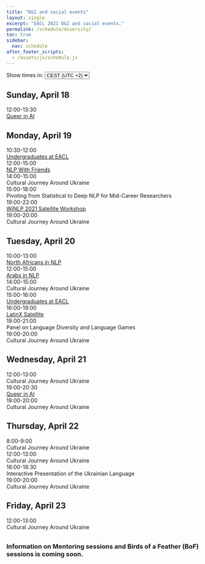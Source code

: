 ```yaml
---
title: "D&I and social events"
layout: single
excerpt: "EACL 2021 D&I and social events."
permalink: /schedule/diversity/
toc: true
sidebar:
  nav: schedule
after_footer_scripts:
  - /assets/js/schedule.js
---
```

<div class="schedule-header-container">
  <div class="schedule-header">
    <div class="time-control">
      <span>Show times in:</span>
      <select id="show-time">
        <option value="default">CEST (UTC +2)</option>
        <option value="local" id="option-local">My local time</option>
      </select>
    </div>
  </div>
</div>

## Sunday, April 18

<div class="schedule" markdown="0">
  <div class="schedule-element">
    <div class="schedule-element-title">
      <div class="time-wrapper">
        <span class="time">12:00</span>-<span class="time">13:30</span>
      </div>
      <div>
        <a href="https://sites.google.com/view/queer-in-ai/eacl-2021" target="_blank" rel="noopener noreferrer">
          Queer in AI
        </a>
      </div>
    </div>
  </div>
</div>

## Monday, April 19

<div class="schedule" markdown="0">
  <div class="schedule-element">
    <div class="schedule-element-title">
      <div class="time-wrapper">
        <span class="time">10:30</span>-<span class="time">12:00</span>
      </div>
      <div>
        <a href="https://ugcl.github.io/" target="_blank" rel="noopener noreferrer">
          Undergraduates at EACL
        </a>
      </div>
    </div>
  </div>
  <div class="schedule-element">
    <div class="schedule-element-title">
      <div class="time-wrapper">
        <span class="time">12:00</span>-<span class="time">15:00</span>
      </div>
      <div>
        <a href="https://nlpwithfriends.com/" target="_blank" rel="noopener noreferrer">
          NLP With Friends
        </a>
      </div>
    </div>
  </div>
  <div class="schedule-element">
    <div class="schedule-element-title">
      <div class="time-wrapper">
        <span class="time">14:00</span>-<span class="time">15:00</span>
      </div>
      <div>
        Cultural Journey Around Ukraine
      </div>
    </div>
  </div>
  <div class="schedule-element">
    <div class="schedule-element-title">
      <div class="time-wrapper">
        <span class="time">15:00</span>-<span class="time">18:00</span>
      </div>
      <div>
        Pivoting from Statistical to Deep NLP for Mid-Career Researchers
      </div>
    </div>
  </div>
  <div class="schedule-element">
    <div class="schedule-element-title">
      <div class="time-wrapper">
        <span class="time">19:00</span>-<span class="time">22:00</span>
      </div>
      <div>
        <a href="http://www.winlp.org/winlp-2021-statellite-workshop-eacl/" target="_blank" rel="noopener noreferrer">
          WiNLP 2021 Satellite Workshop
        </a>
      </div>
    </div>
  </div>
  <div class="schedule-element">
    <div class="schedule-element-title">
      <div class="time-wrapper">
        <span class="time">19:00</span>-<span class="time">20:00</span>
      </div>
      <div>
        Cultural Journey Around Ukraine
      </div>
    </div>
  </div>
</div>

## Tuesday, April 20

<div class="schedule" markdown="0">
  <div class="schedule-element">
    <div class="schedule-element-title">
      <div class="time-wrapper">
        <span class="time">10:00</span>-<span class="time">13:00</span>
      </div>
      <div>
        <a href="https://sites.google.com/view/NorthAfricansInNLP" target="_blank" rel="noopener noreferrer">
          North Africans in NLP
        </a>
      </div>
    </div>
  </div>
  <div class="schedule-element">
    <div class="schedule-element-title">
      <div class="time-wrapper">
        <span class="time">12:00</span>-<span class="time">15:00</span>
      </div>
      <div>
        <a href="https://sites.google.com/view/wanlp2021/arabs-in-nlp" target="_blank" rel="noopener noreferrer">
          Arabs in NLP
        </a>
      </div>
    </div>
  </div>
  <div class="schedule-element">
    <div class="schedule-element-title">
      <div class="time-wrapper">
        <span class="time">14:00</span>-<span class="time">15:00</span>
      </div>
      <div>
        Cultural Journey Around Ukraine
      </div>
    </div>
  </div>
  <div class="schedule-element">
    <div class="schedule-element-title">
      <div class="time-wrapper">
        <span class="time">15:00</span>-<span class="time">16:00</span>
      </div>
      <div>
        <a href="https://ugcl.github.io/" target="_blank" rel="noopener noreferrer">
          Undergraduates at EACL
        </a>
      </div>
    </div>
  </div>
  <div class="schedule-element">
    <div class="schedule-element-title">
      <div class="time-wrapper">
        <span class="time">16:00</span>-<span class="time">19:00</span>
      </div>
      <div>
        <a href="https://www.latinxinai.org/events/lxai-social-eacl-2021" target="_blank" rel="noopener noreferrer">
          LatinX Satellite
        </a>
      </div>
    </div>
  </div>
  <div class="schedule-element">
    <div class="schedule-element-title">
      <div class="time-wrapper">
        <span class="time">19:00</span>-<span class="time">21:00</span>
      </div>
      <div>
        Panel on Language Diversity and Language Games
      </div>
    </div>
  </div>
  <div class="schedule-element">
    <div class="schedule-element-title">
      <div class="time-wrapper">
        <span class="time">19:00</span>-<span class="time">20:00</span>
      </div>
      <div>
        Cultural Journey Around Ukraine
      </div>
    </div>
  </div>
</div>

## Wednesday, April 21

<div class="schedule" markdown="0">
  <div class="schedule-element">
    <div class="schedule-element-title">
      <div class="time-wrapper">
        <span class="time">12:00</span>-<span class="time">13:00</span>
      </div>
      <div>
        Cultural Journey Around Ukraine
      </div>
    </div>
  </div>
  <div class="schedule-element">
    <div class="schedule-element-title">
      <div class="time-wrapper">
        <span class="time">19:00</span>-<span class="time">20:30</span>
      </div>
      <div>
        <a href="https://sites.google.com/view/queer-in-ai/eacl-2021" target="_blank" rel="noopener noreferrer">
          Queer in AI
        </a>
      </div>
    </div>
  </div>
  <div class="schedule-element">
    <div class="schedule-element-title">
      <div class="time-wrapper">
        <span class="time">19:00</span>-<span class="time">20:00</span>
      </div>
      <div>
        Cultural Journey Around Ukraine
      </div>
    </div>
  </div>
</div>

## Thursday, April 22

<div class="schedule" markdown="0">
  <div class="schedule-element">
    <div class="schedule-element-title">
      <div class="time-wrapper">
        <span class="time">8:00</span>-<span class="time">9:00</span>
      </div>
      <div>
        Cultural Journey Around Ukraine
      </div>
    </div>
  </div>
  <div class="schedule-element">
    <div class="schedule-element-title">
      <div class="time-wrapper">
        <span class="time">12:00</span>-<span class="time">13:00</span>
      </div>
      <div>
        Cultural Journey Around Ukraine
      </div>
    </div>
  </div>
  <div class="schedule-element">
    <div class="schedule-element-title">
      <div class="time-wrapper">
        <span class="time">18:00</span>-<span class="time">18:30</span>
      </div>
      <div>
        Interactive Presentation of the Ukrainian Language
      </div>
    </div>
  </div>
  <div class="schedule-element">
    <div class="schedule-element-title">
      <div class="time-wrapper">
        <span class="time">19:00</span>-<span class="time">20:00</span>
      </div>
      <div>
        Cultural Journey Around Ukraine
      </div>
    </div>
  </div>
</div>

## Friday, April 23

<div class="schedule" markdown="0">
  <div class="schedule-element">
    <div class="schedule-element-title">
      <div class="time-wrapper">
        <span class="time">12:00</span>-<span class="time">13:00</span>
      </div>
      <div>
        Cultural Journey Around Ukraine
      </div>
    </div>
  </div>
</div>

<h3 style="margin-top: 2rem">Information on Mentoring sessions and Birds of a Feather (BoF) sessions is coming&nbsp;soon.</h3>